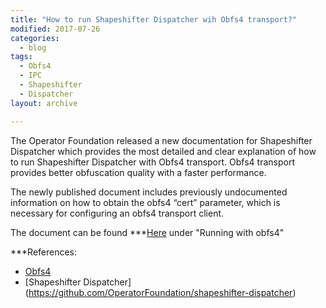 ```yaml
---
title: "How to run Shapeshifter Dispatcher wih Obfs4 transport?"
modified: 2017-07-26
categories:
  - blog
tags:
  - Obfs4
  - IPC
  - Shapeshifter
  - Dispatcher
layout: archive

---
```

The Operator Foundation released a new documentation for Shapeshifter Dispatcher which provides the most detailed and clear explanation of how to run Shapeshifter Dispatcher with Obfs4 transport. Obfs4 transport provides better obfuscation quality with a faster performance. 

The newly published document includes previously undocumented information on how to obtain the obfs4 “cert” parameter, which is necessary for configuring an obfs4 transport client.

The document can be found ***[Here](https://github.com/OperatorFoundation/shapeshifter-dispatcher/blob/master/README.md) under "Running with obfs4"
 
 ***References:
 - [Obfs4](https://github.com/Yawning/obfs4)
 - [Shapeshifter Dispatcher] (https://github.com/OperatorFoundation/shapeshifter-dispatcher)

